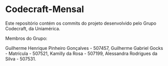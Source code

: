 # Codecraft-Mensal
Este repositório contém os commits do projeto desenvolvido pelo Grupo Codecraft, da Uniamérica.

Membros do Grupo:

Guilherme Henrique Pinheiro Gonçalves - 507457, 
Guilherme Gabriel Gocks - Matrícula - 507521, 
Kamilly da Rosa - 507199, 
Alessandra Rodrigues da Silva - 507531. 
